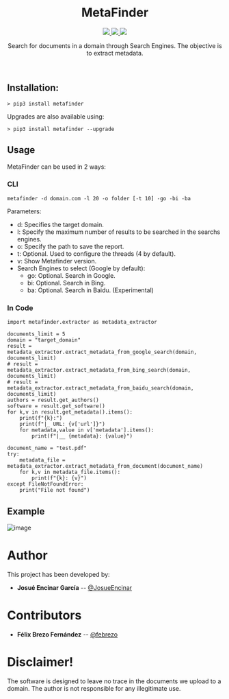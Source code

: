 <h1 align="center">
  <b>MetaFinder</b>
  <br>
</h1>
<p align="center">
  <a href="https://www.python.org/">
    <img src="https://img.shields.io/badge/python-3.6+-blue.svg?style=flat-square&logo=python"> 
  </a>
   <a href="https://www.gnu.org/licenses/gpl-3.0.en.html">
    <img src="https://img.shields.io/badge/license-GNU-green.svg?style=square&logo=gnu">
   <a href="https://twitter.com/JosueEncinar">
    <img src="https://img.shields.io/badge/author-@JosueEncinar-orange.svg?style=square&logo=twitter">
  </a>
</p>

<p align="center">
Search for documents in a domain through Search Engines. The objective is to extract metadata. 
</p>
<br/>

## Installation:

```
> pip3 install metafinder
```

Upgrades are also available using:

```
> pip3 install metafinder --upgrade
```

## Usage 

MetaFinder can be used in 2 ways:

### CLI
```
metafinder -d domain.com -l 20 -o folder [-t 10] -go -bi -ba
```

Parameters:
* d: Specifies the target domain.
* l: Specify the maximum number of results to be searched in the searchs engines.
* o: Specify the path to save the report.
* t: Optional. Used to configure the threads (4 by default).
* v: Show Metafinder version.
* Search Engines to select (Google by default):
  * go: Optional. Search in Google.
  * bi: Optional. Search in Bing.
  * ba: Optional. Search in Baidu. (Experimental)

### In Code
```
import metafinder.extractor as metadata_extractor

documents_limit = 5
domain = "target_domain"
result = metadata_extractor.extract_metadata_from_google_search(domain, documents_limit)
# result = metadata_extractor.extract_metadata_from_bing_search(domain, documents_limit)
# result = metadata_extractor.extract_metadata_from_baidu_search(domain, documents_limit)
authors = result.get_authors()
software = result.get_software()
for k,v in result.get_metadata().items():
    print(f"{k}:")
    print(f"|_ URL: {v['url']}")
    for metadata,value in v['metadata'].items():
        print(f"|__ {metadata}: {value}")

document_name = "test.pdf"
try:
    metadata_file = metadata_extractor.extract_metadata_from_document(document_name)
    for k,v in metadata_file.items():
        print(f"{k}: {v}")
except FileNotFoundError:
    print("File not found")
```

## Example

![image](https://user-images.githubusercontent.com/16885065/118243158-69ee7600-b49e-11eb-9562-2dc1fab59d67.png)

# Author

This project has been developed by:

* **Josué Encinar García** -- [@JosueEncinar](https://twitter.com/JosueEncinar)


# Contributors


* **Félix Brezo Fernández** -- [@febrezo](https://twitter.com/febrezo)


# Disclaimer!

The software is designed to leave no trace in the documents we upload to a domain. The author is not responsible for any illegitimate use.
